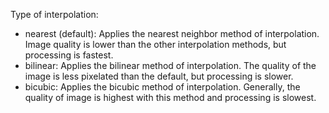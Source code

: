 Type of interpolation:
- nearest (default): Applies the nearest neighbor method of interpolation. Image quality is lower than the other interpolation methods, but processing is fastest.
- bilinear: Applies the bilinear method of interpolation. The quality of the image is less pixelated than the default, but processing is slower.
- bicubic: Applies the bicubic method of interpolation. Generally, the quality of image is highest with this method and processing is slowest.